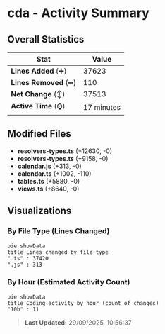 # cda - Activity Summary 

## Overall Statistics

| Stat                   | Value                                                             |
| ---------------------- | ----------------------------------------------------------------- |
| **Lines Added** (➕)   | 37623                                          |
| **Lines Removed** (➖) | 110                                        |
| **Net Change** (↕)    | 37513                |
| **Active Time** (⌚)   | 17 minutes |


## Modified Files
- **resolvers-types.ts** (+12630, -0)
- **resolvers-types.ts** (+9158, -0)
- **calendar.js** (+313, -0)
- **calendar.ts** (+1002, -110)
- **tables.ts** (+5880, -0)
- **views.ts** (+8640, -0)

## Visualizations

### By File Type (Lines Changed)

```mermaid
pie showData
title Lines changed by file type
".ts" : 37420
".js" : 313
```

### By Hour (Estimated Activity Count)

```mermaid
pie showData
title Coding activity by hour (count of changes)
"10h" : 11
```


> **Last Updated:** 29/09/2025, 10:56:37